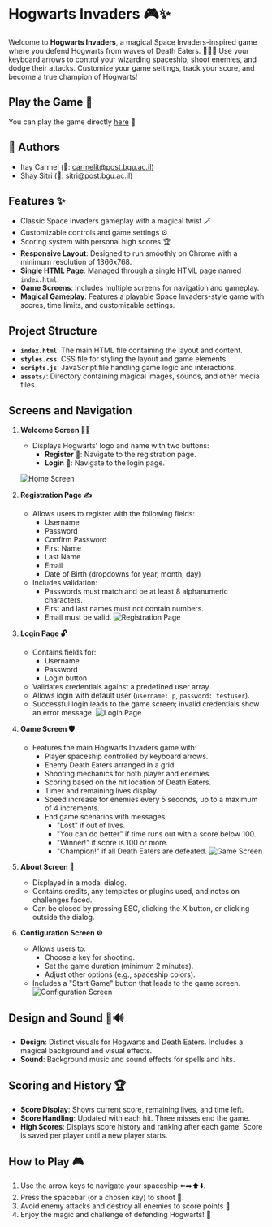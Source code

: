 # Hogwarts Invaders 🎮✨

Welcome to **Hogwarts Invaders**, a magical Space Invaders-inspired game where you defend Hogwarts from waves of Death Eaters. 🚀🧙‍♂️ Use your keyboard arrows to control your wizarding spaceship, shoot enemies, and dodge their attacks. Customize your game settings, track your score, and become a true champion of Hogwarts!

## Play the Game 🎉

You can play the game directly [here](https://web-development-environments-2023.github.io/assignment2-208909416_209405042/) 🌟

## 👥 Authors
- Itay Carmel (📧: carmelit@post.bgu.ac.il)
- Shay Sitri (📧: sitri@post.bgu.ac.il)


## Features ✨

- Classic Space Invaders gameplay with a magical twist 🪄
- Customizable controls and game settings ⚙️
- Scoring system with personal high scores 🏆
- **Responsive Layout**: Designed to run smoothly on Chrome with a minimum resolution of 1366x768.
- **Single HTML Page**: Managed through a single HTML page named `index.html`.
- **Game Screens**: Includes multiple screens for navigation and gameplay.
- **Magical Gameplay**: Features a playable Space Invaders-style game with scores, time limits, and customizable settings.


## Project Structure

- **`index.html`**: The main HTML file containing the layout and content.
- **`styles.css`**: CSS file for styling the layout and game elements.
- **`scripts.js`**: JavaScript file handling game logic and interactions.
- **`assets/`**: Directory containing magical images, sounds, and other media files.

## Screens and Navigation

1. **Welcome Screen 🧙‍♂️**
   - Displays Hogwarts' logo and name with two buttons:
     - **Register** 📝: Navigate to the registration page.
     - **Login** 🔑: Navigate to the login page.
    
   ![Home Screen]([hogInvReadmeImg/home.jpg])


2. **Registration Page ✍️**
   - Allows users to register with the following fields:
     - Username
     - Password
     - Confirm Password
     - First Name
     - Last Name
     - Email
     - Date of Birth (dropdowns for year, month, day)
   - Includes validation:
     - Passwords must match and be at least 8 alphanumeric characters.
     - First and last names must not contain numbers.
     - Email must be valid.
   ![Registration Page]([https://github.com/shaySitri/HogwartsInvaders/blob/main/hogInvReadmeImg/reg.jpg])

3. **Login Page 🔓**
   - Contains fields for:
     - Username
     - Password
     - Login button
   - Validates credentials against a predefined user array.
   - Allows login with default user (`username: p`, `password: testuser`).
   - Successful login leads to the game screen; invalid credentials show an error message.
   ![Login Page]([https://github.com/shaySitri/HogwartsInvaders/blob/main/hogInvReadmeImg/login.jpg])

4. **Game Screen 🛡️**
   - Features the main Hogwarts Invaders game with:
     - Player spaceship controlled by keyboard arrows.
     - Enemy Death Eaters arranged in a grid.
     - Shooting mechanics for both player and enemies.
     - Scoring based on the hit location of Death Eaters.
     - Timer and remaining lives display.
     - Speed increase for enemies every 5 seconds, up to a maximum of 4 increments.
     - End game scenarios with messages:
       - "Lost" if out of lives.
       - "You can do better" if time runs out with a score below 100.
       - "Winner!" if score is 100 or more.
       - "Champion!" if all Death Eaters are defeated.
   ![Game Screen]([https://github.com/shaySitri/HogwartsInvaders/blob/main/hogInvReadmeImg/board.jpg])

5. **About Screen 📜**
   - Displayed in a modal dialog.
   - Contains credits, any templates or plugins used, and notes on challenges faced.
   - Can be closed by pressing ESC, clicking the X button, or clicking outside the dialog.

6. **Configuration Screen ⚙️**
   - Allows users to:
     - Choose a key for shooting.
     - Set the game duration (minimum 2 minutes).
     - Adjust other options (e.g., spaceship colors).
   - Includes a "Start Game" button that leads to the game screen.
   ![Configuration Screen]([https://github.com/shaySitri/HogwartsInvaders/blob/main/hogInvReadmeImg/gamesettings.jpg])

## Design and Sound 🎨🔊

- **Design**: Distinct visuals for Hogwarts and Death Eaters. Includes a magical background and visual effects.
- **Sound**: Background music and sound effects for spells and hits.

## Scoring and History 🏆

- **Score Display**: Shows current score, remaining lives, and time left.
- **Score Handling**: Updated with each hit. Three misses end the game.
- **High Scores**: Displays score history and ranking after each game. Score is saved per player until a new player starts.

## How to Play 🎮

1. Use the arrow keys to navigate your spaceship ⬅️➡️⬆️⬇️.
2. Press the spacebar (or a chosen key) to shoot 🔫.
3. Avoid enemy attacks and destroy all enemies to score points 🎯.
4. Enjoy the magic and challenge of defending Hogwarts! 🏰


